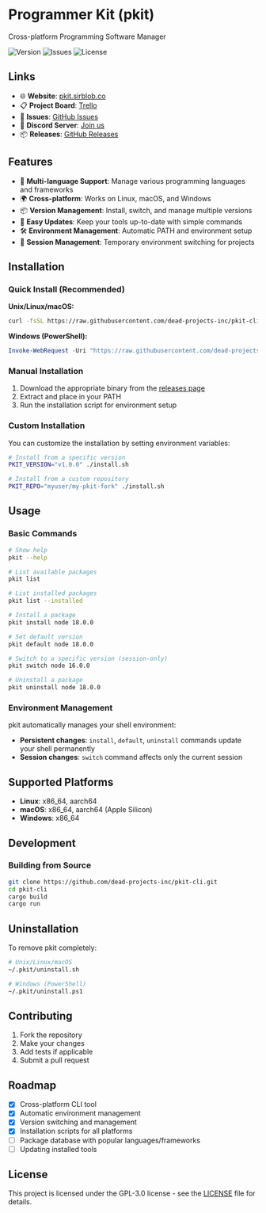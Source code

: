 # Programmer Kit (pkit)

Cross-platform Programming Software Manager

![Version](https://img.shields.io/badge/Version-0.0.1-blue)
![Issues](https://img.shields.io/github/issues/dead-projects-inc/pkit-cli)
![License](https://img.shields.io/github/license/dead-projects-inc/pkit-cli)

## Links

- 🌐 **Website**: [pkit.sirblob.co](https://pkit.sirblob.co)
- 📋 **Project Board**: [Trello](https://trello.com/b/wjJqU9ws)
- 🐛 **Issues**: [GitHub Issues](https://github.com/dead-projects-inc/pkit-cli/issues)
- 💬 **Discord Server**: [Join us](https://discord.gg/MHYCWXc83m)
- 📦 **Releases**: [GitHub Releases](https://github.com/dead-projects-inc/pkit-cli/releases)

## Features

- 🔧 **Multi-language Support**: Manage various programming languages and frameworks
- 🌍 **Cross-platform**: Works on Linux, macOS, and Windows
- 📦 **Version Management**: Install, switch, and manage multiple versions
- 🔄 **Easy Updates**: Keep your tools up-to-date with simple commands
- 🛠️ **Environment Management**: Automatic PATH and environment setup
- 📱 **Session Management**: Temporary environment switching for projects

## Installation

### Quick Install (Recommended)

**Unix/Linux/macOS:**
```bash
curl -fsSL https://raw.githubusercontent.com/dead-projects-inc/pkit-cli/main/scripts/install.sh | bash
```

**Windows (PowerShell):**
```powershell
Invoke-WebRequest -Uri "https://raw.githubusercontent.com/dead-projects-inc/pkit-cli/main/scripts/install.ps1" -OutFile "install.ps1"; .\install.ps1
```

### Manual Installation

1. Download the appropriate binary from the [releases page](https://github.com/dead-projects-inc/pkit-cli/releases)
2. Extract and place in your PATH
3. Run the installation script for environment setup

### Custom Installation

You can customize the installation by setting environment variables:

```bash
# Install from a specific version
PKIT_VERSION="v1.0.0" ./install.sh

# Install from a custom repository
PKIT_REPO="myuser/my-pkit-fork" ./install.sh
```

## Usage

### Basic Commands

```bash
# Show help
pkit --help

# List available packages
pkit list

# List installed packages
pkit list --installed

# Install a package
pkit install node 18.0.0

# Set default version
pkit default node 18.0.0

# Switch to a specific version (session-only)
pkit switch node 16.0.0

# Uninstall a package
pkit uninstall node 18.0.0
```

### Environment Management

pkit automatically manages your shell environment:

- **Persistent changes**: `install`, `default`, `uninstall` commands update your shell permanently
- **Session changes**: `switch` command affects only the current session

## Supported Platforms

- **Linux**: x86_64, aarch64
- **macOS**: x86_64, aarch64 (Apple Silicon)
- **Windows**: x86_64

## Development

### Building from Source

```bash
git clone https://github.com/dead-projects-inc/pkit-cli.git
cd pkit-cli
cargo build
cargo run
```

## Uninstallation

To remove pkit completely:

```bash
# Unix/Linux/macOS
~/.pkit/uninstall.sh

# Windows (PowerShell)
~/.pkit/uninstall.ps1
```

## Contributing

1. Fork the repository
3. Make your changes
4. Add tests if applicable
5. Submit a pull request

## Roadmap

- [x] Cross-platform CLI tool
- [x] Automatic environment management
- [x] Version switching and management
- [x] Installation scripts for all platforms
- [ ] Package database with popular languages/frameworks
- [ ] Updating installed tools

## License

This project is licensed under the GPL-3.0 license - see the [LICENSE](LICENSE) file for details.